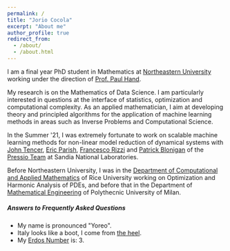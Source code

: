 ```yaml
---
permalink: /
title: "Jorio Cocola"
excerpt: "About me"
author_profile: true
redirect_from: 
  - /about/
  - /about.html
---
```


I am a final year PhD student in Mathematics at [Northeastern University](https://cos.northeastern.edu/mathematics/) 
working under the direction of [Prof. Paul Hand](https://www.ccs.neu.edu/home/hand/index.html).

My research is on the Mathematics of Data Science. I am particularly interested in questions at the interface of statistics, optimization and computational complexity.  As an applied mathematician, I aim at developing theory and principled algorithms for the application of machine learning methods in areas such as Inverse Problems and Computational Science. 

In the Summer '21, I was extremely fortunate to  work on scalable machine learning methods for non-linear model reduction of dynamical systems with [John Tencer](https://jtencer.github.io/), [Eric Parish](https://ericparish.netlify.app/), [Francesco Rizzi](https://sites.google.com/site/rizziwebsite/) and [Patrick Blonigan](https://www.sandia.gov/-pblonig/) of the [Pressio Team](https://pressio.github.io/) at Sandia National Laboratories.

Before Northeastern University, I was in the [Department of Computational and Applied Mathematics](https://www.caam.rice.edu/) of Rice University working on Optimization and Harmonic Analysis of PDEs, and before that in the Department of [Mathematical Engineering](https://www.mate.polimi.it/) of Polythecnic University of Milan. 


##### Answers to Frequently Asked Questions
- My name is pronounced "Yoreo".
- Italy looks like a boot, I come from [the heel](https://en.wikipedia.org/wiki/Salento). 
- My [Erdos Number](https://en.wikipedia.org/wiki/Erd%C5%91s_number) is: 3.